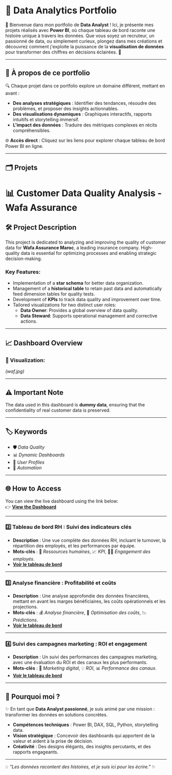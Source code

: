 # 🌟 **Data Analytics Portfolio**

👋 Bienvenue dans mon portfolio de **Data Analyst** ! Ici, je présente mes projets réalisés avec **Power BI**, où chaque tableau de bord raconte une histoire unique à travers les données. Que vous soyez un recruteur, un passionné de data, ou simplement curieux, plongez dans mes créations et découvrez comment j'exploite la puissance de la **visualisation de données** pour transformer des chiffres en décisions éclairées. 🚀

---

## 📌 **À propos de ce portfolio**

🔍 Chaque projet dans ce portfolio explore un domaine différent, mettant en avant :  
- **Des analyses stratégiques** : Identifier des tendances, résoudre des problèmes, et proposer des insights actionnables.  
- **Des visualisations dynamiques** : Graphiques interactifs, rapports intuitifs et storytelling immersif.  
- **L'impact des données** : Traduire des métriques complexes en récits compréhensibles.  

🌐 **Accès direct** : Cliquez sur les liens pour explorer chaque tableau de bord Power BI en ligne.

---

## 🗂️ **Projets**

# 📊 Customer Data Quality Analysis - Wafa Assurance  

## 🛠️ Project Description  
This project is dedicated to analyzing and improving the quality of customer data for **Wafa Assurance Maroc**, a leading insurance company. High-quality data is essential for optimizing processes and enabling strategic decision-making.  

### Key Features:  
- Implementation of a **star schema** for better data organization.  
- Management of a **historical table** to retain past data and automatically feed dimension tables for quality tests.  
- Development of **KPIs** to track data quality and improvement over time.  
- Tailored visualizations for two distinct user roles:  
  - **Data Owner**: Provides a global overview of data quality.  
  - **Data Steward**: Supports operational management and corrective actions.  

---

## 📈 Dashboard Overview  
### 📍 Visualization:  
*(waf.jpg)*  

---

## ⚠️ Important Note  
The data used in this dashboard is **dummy data**, ensuring that the confidentiality of real customer data is preserved.  

---

## 🏷️ Keywords  
- 🛡️ _Data Quality_  
- 📊 _Dynamic Dashboards_  
- 👥 _User Profiles_  
- 🔄 _Automation_  

---

## 🌐 How to Access  
You can view the live dashboard using the link below:  
👉 **[View the Dashboard](https://app.powerbi.com/reportEmbed?reportId=25549b4c-a936-4d2f-8b7e-af85599c0929&autoAuth=true&ctid=04d6a2f0-64b2-4e71-b348-646401d08ee8)**  

 

---

### 2️⃣ **Tableau de bord RH : Suivi des indicateurs clés**
- **Description** : Une vue complète des données RH, incluant le turnover, la répartition des employés, et les performances par équipe.  
- **Mots-clés** : 🏢 _Ressources humaines_, 📈 _KPI_, 👩‍💼 _Engagement des employés_.  
- **[Voir le tableau de bord](#)**  

---

### 3️⃣ **Analyse financière : Profitabilité et coûts**
- **Description** : Une analyse approfondie des données financières, mettant en avant les marges bénéficiaires, les coûts opérationnels et les projections.  
- **Mots-clés** : 💰 _Analyse financière_, 🔢 _Optimisation des coûts_, 📉 _Prédictions_.  
- **[Voir le tableau de bord](#)**  

---

### 4️⃣ **Suivi des campagnes marketing : ROI et engagement**
- **Description** : Un suivi des performances des campagnes marketing, avec une évaluation du ROI et des canaux les plus performants.  
- **Mots-clés** : 📣 _Marketing digital_, 💡 _ROI_, 📊 _Performance des canaux_.  
- **[Voir le tableau de bord](#)**  

---

## 🚀 **Pourquoi moi ?**

✨ En tant que **Data Analyst passionné**, je suis animé par une mission : transformer les données en solutions concrètes.  
- **Compétences techniques** : Power BI, DAX, SQL, Python, storytelling data.  
- **Vision stratégique** : Concevoir des dashboards qui apportent de la valeur et aident à la prise de décision.  
- **Créativité** : Des designs élégants, des insights percutants, et des rapports engageants.

---

💡 _"Les données racontent des histoires, et je suis ici pour les écrire."_ ✨
